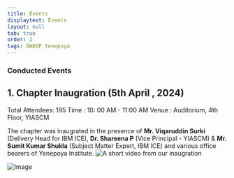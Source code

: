 ```yaml
---
title: Events
displaytext: Events 
layout: null
tab: true
order: 2
tags: OWASP Yenepoya
---
```


### Conducted Events 

## 1. Chapter Inaugration (5th April , 2024) 

Total Attendees: 195
Time : 10: 00 AM - 11:00 AM
Venue : Auditorium, 4th Floor, YIASCM

The chapter was inaugrated in the presence of **Mr. Viqaruddin Surki** (Delivery Head for IBM ICE), **Dr. Shareena P** (Vice Principal - YIASCM) & **Mr. Sumit Kumar Shukla** (Subject Matter Expert, IBM ICE) and various office bearers of Yenepoya Institute. ![A short video from our inaugration](https://www.linkedin.com/posts/owasp-yenepoya_highlights-owasp-yenepoya-institute-chapter-activity-7183010322050347008-5GFb?utm_source=share&utm_medium=member_desktop)

![Image](/www-chapter-yenepoya-institute/assets/images/poster.jpg)

